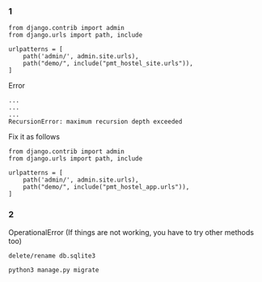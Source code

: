 ### 1

```
from django.contrib import admin
from django.urls import path, include

urlpatterns = [
    path('admin/', admin.site.urls),
    path("demo/", include("pmt_hostel_site.urls")),
]
```

Error

```
...
...
...
RecursionError: maximum recursion depth exceeded
```

Fix it as follows

```
from django.contrib import admin
from django.urls import path, include

urlpatterns = [
    path('admin/', admin.site.urls),
    path("demo/", include("pmt_hostel_app.urls")),
]
```

### 2

OperationalError (If things are not working, you have to try other methods too)

```
delete/rename db.sqlite3
```

```
python3 manage.py migrate
```

